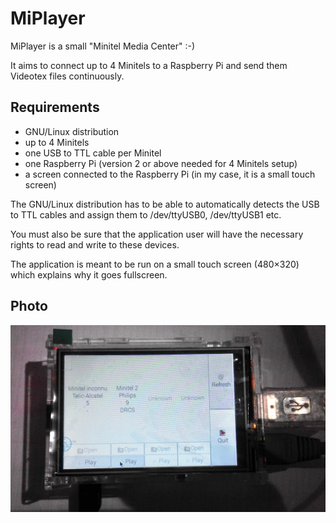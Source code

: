 MiPlayer
========

MiPlayer is a small "Minitel Media Center" :-)

It aims to connect up to 4 Minitels to a Raspberry Pi and send them Videotex
files continuously.

Requirements
------------

- GNU/Linux distribution
- up to 4 Minitels
- one USB to TTL cable per Minitel
- one Raspberry Pi (version 2 or above needed for 4 Minitels setup)
- a screen connected to the Raspberry Pi (in my case, it is a small touch
  screen)

The GNU/Linux distribution has to be able to automatically detects the USB to
TTL cables and assign them to /dev/ttyUSB0, /dev/ttyUSB1 etc.

You must also be sure that the application user will have the necessary rights
to read and write to these devices.

The application is meant to be run on a small touch screen (480×320) which
explains why it goes fullscreen.

Photo
-----

![An early setup](miplayer.jpg)

